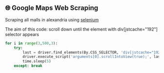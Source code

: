 ## :globe_with_meridians: Google Maps Web Scraping
Scraping all malls in alexandria using [selenium](https://selenium-python.readthedocs.io/)  

The aim of this code: scroll down until the element with div[jstcache="192"] selector appears
``` python
for i in range(3,500,3):
    try:
        last = driver.find_elements(By.CSS_SELECTOR, 'div[jstcache="192"]')
        driver.execute_script('arguments[0].scrollIntoView(true);', last[i])
        time.sleep(5)
    except: break
```
